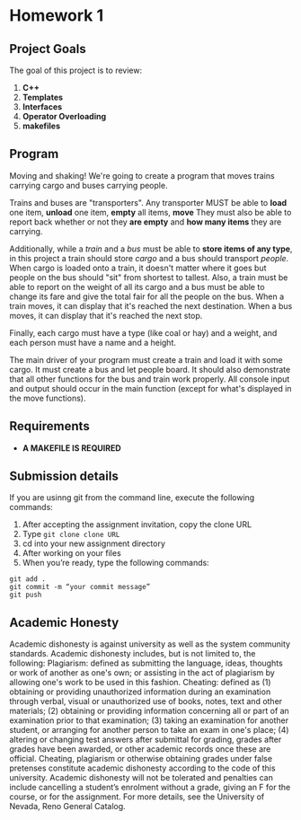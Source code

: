 # Homework 1

## Project Goals
The goal of this project is to review:
1.	**C++**
2.  **Templates**
3.  **Interfaces**
4.  **Operator Overloading**
5.  **makefiles**

## Program
Moving and shaking! We're going to create a program that moves trains carrying cargo and buses carrying people. 

Trains and buses are "transporters". Any transporter MUST be able to **load** one item, **unload** one item, **empty** all items, **move** They must also be able to report back whether or not they **are empty** and **how many items** they are carrying.  

Additionally, while a *train* and a *bus* must be able to **store items of any type**, in this project a train should store *cargo* and a bus should transport *people*. When cargo is loaded onto a train, it doesn't matter where it goes but people on the bus should "sit" from shortest to tallest. Also, a train must be able to report on the weight of all its cargo and a bus must be able to change its fare and give the total fair for all the people on the bus. When a train moves, it can display that it's reached the next destination. When a bus moves, it can display that it's reached the next stop.

Finally, each cargo must have a type (like coal or hay) and a weight, and each person must have a name and a height.

The main driver of your program must create a train and load it with some cargo. It must create a bus and let people board. It should also demonstrate that all other functions for the bus and train work properly. All console input and output should occur in the main function (except for what's displayed in the move functions).

## Requirements
-  **A MAKEFILE IS REQUIRED**

## Submission details
If you are usinng git from the command line, execute the following commands:
1.	After accepting the assignment invitation, copy the clone URL
2.	Type 
```git clone clone URL```
3.	cd into your new assignment directory
4.	After working on your files
5.	When you’re ready, type the following commands: 
```
git add .
git commit -m “your commit message”
git push
```
## Academic Honesty
Academic dishonesty is against university as well as the system community standards. Academic dishonesty includes, but is not limited to, the following:
Plagiarism: defined as submitting the language, ideas, thoughts or work of another as one's own; or assisting in the act of plagiarism by allowing one's work to be used in this fashion.
Cheating: defined as (1) obtaining or providing unauthorized information during an examination through verbal, visual or unauthorized use of books, notes, text and other materials; (2) obtaining or providing information concerning all or part of an examination prior to that examination; (3) taking an examination for another student, or arranging for another person to take an exam in one's place; (4) altering or changing test answers after submittal for grading, grades after grades have been awarded, or other academic records once these are official.
Cheating, plagiarism or otherwise obtaining grades under false pretenses constitute academic
dishonesty according to the code of this university. Academic dishonesty will not be tolerated and
penalties can include cancelling a student’s enrolment without a grade, giving an F for the course, or for the assignment. For more details, see the University of Nevada, Reno General Catalog.
